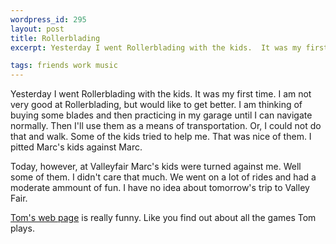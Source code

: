 ```yaml
--- 
wordpress_id: 295
layout: post
title: Rollerblading
excerpt: Yesterday I went Rollerblading with the kids.  It was my first time.  I am not very good at Rollerblading, but would like to get better.  I am thinking of buying some blades and then practicing in my garage until I can navigate normally.  Then I'll use them as a means of transportation.  Or, I could not do that and walk.  Some of the kids tried to help me.  That was nice of them.  I pitted Marc's kids against Marc.<p>Today, however, at Valleyfair Marc's kids were turned against me.  Well some of them.  I didn't care that much.  We went on a lot of rides and had a moderate ammount of fun.  I have no idea about tomorrow's trip to Valley Fair.<p><a href="http://www.borchert.com/tom/">Tom's web page</a> is really funny.  Like you find out about all the games Tom plays.

tags: friends work music
---
```


Yesterday I went Rollerblading with the kids.  It was my first time.  I am not very good at Rollerblading, but would like to get better.  I am thinking of buying some blades and then practicing in my garage until I can navigate normally.  Then I'll use them as a means of transportation.  Or, I could not do that and walk.  Some of the kids tried to help me.  That was nice of them.  I pitted Marc's kids against Marc.<p>Today, however, at Valleyfair Marc's kids were turned against me.  Well some of them.  I didn't care that much.  We went on a lot of rides and had a moderate ammount of fun.  I have no idea about tomorrow's trip to Valley Fair.<p><a href="http://www.borchert.com/tom/">Tom's web page</a> is really funny.  Like you find out about all the games Tom plays.
